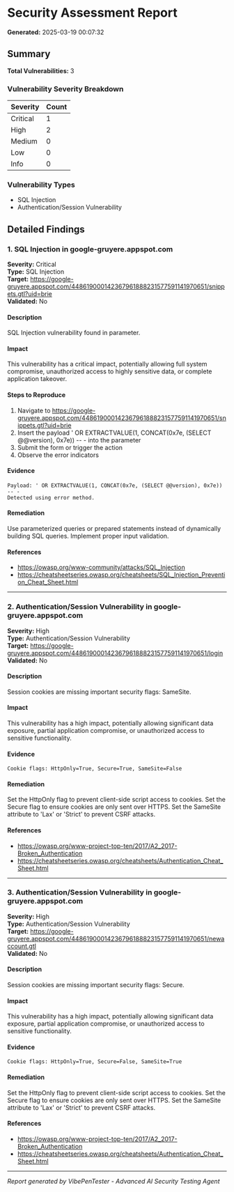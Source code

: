 # Security Assessment Report

**Generated:** 2025-03-19 00:07:32

## Summary

**Total Vulnerabilities:** 3

### Vulnerability Severity Breakdown

| Severity | Count |
|----------|-------|
| Critical | 1 |
| High | 2 |
| Medium | 0 |
| Low | 0 |
| Info | 0 |

### Vulnerability Types

- SQL Injection
- Authentication/Session Vulnerability

## Detailed Findings

### 1. SQL Injection in google-gruyere.appspot.com

**Severity:** Critical  
**Type:** SQL Injection  
**Target:** https://google-gruyere.appspot.com/448619000142367961888231577591141970651/snippets.gtl?uid=brie  
**Validated:** No  

#### Description

SQL Injection vulnerability found in parameter.

#### Impact

This vulnerability has a critical impact, potentially allowing full system compromise, unauthorized access to highly sensitive data, or complete application takeover.

#### Steps to Reproduce

1. Navigate to https://google-gruyere.appspot.com/448619000142367961888231577591141970651/snippets.gtl?uid=brie
2. Insert the payload ' OR EXTRACTVALUE(1, CONCAT(0x7e, (SELECT @@version), 0x7e)) -- - into the parameter
3. Submit the form or trigger the action
4. Observe the error indicators

#### Evidence

```
Payload: ' OR EXTRACTVALUE(1, CONCAT(0x7e, (SELECT @@version), 0x7e)) -- -
Detected using error method.
```

#### Remediation

Use parameterized queries or prepared statements instead of dynamically building SQL queries. Implement proper input validation.

#### References

- https://owasp.org/www-community/attacks/SQL_Injection
- https://cheatsheetseries.owasp.org/cheatsheets/SQL_Injection_Prevention_Cheat_Sheet.html

---

### 2. Authentication/Session Vulnerability in google-gruyere.appspot.com

**Severity:** High  
**Type:** Authentication/Session Vulnerability  
**Target:** https://google-gruyere.appspot.com/448619000142367961888231577591141970651/login  
**Validated:** No  

#### Description

Session cookies are missing important security flags: SameSite.

#### Impact

This vulnerability has a high impact, potentially allowing significant data exposure, partial application compromise, or unauthorized access to sensitive functionality.

#### Evidence

```
Cookie flags: HttpOnly=True, Secure=True, SameSite=False
```

#### Remediation

Set the HttpOnly flag to prevent client-side script access to cookies. Set the Secure flag to ensure cookies are only sent over HTTPS. Set the SameSite attribute to 'Lax' or 'Strict' to prevent CSRF attacks.

#### References

- https://owasp.org/www-project-top-ten/2017/A2_2017-Broken_Authentication
- https://cheatsheetseries.owasp.org/cheatsheets/Authentication_Cheat_Sheet.html

---

### 3. Authentication/Session Vulnerability in google-gruyere.appspot.com

**Severity:** High  
**Type:** Authentication/Session Vulnerability  
**Target:** https://google-gruyere.appspot.com/448619000142367961888231577591141970651/newaccount.gtl  
**Validated:** No  

#### Description

Session cookies are missing important security flags: Secure.

#### Impact

This vulnerability has a high impact, potentially allowing significant data exposure, partial application compromise, or unauthorized access to sensitive functionality.

#### Evidence

```
Cookie flags: HttpOnly=True, Secure=False, SameSite=True
```

#### Remediation

Set the HttpOnly flag to prevent client-side script access to cookies. Set the Secure flag to ensure cookies are only sent over HTTPS. Set the SameSite attribute to 'Lax' or 'Strict' to prevent CSRF attacks.

#### References

- https://owasp.org/www-project-top-ten/2017/A2_2017-Broken_Authentication
- https://cheatsheetseries.owasp.org/cheatsheets/Authentication_Cheat_Sheet.html

---


*Report generated by VibePenTester - Advanced AI Security Testing Agent*

